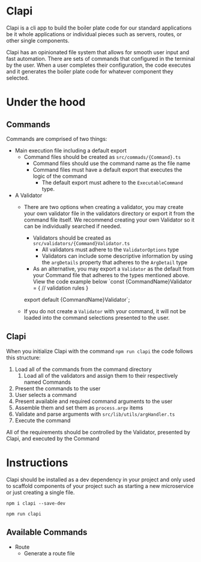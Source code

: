 # Clapi

Clapi is a cli app to build the boiler plate code for our standard applications be it whole applications or individual pieces such as servers, routes, or other single components.

Clapi has an opinionated file system that allows for smooth user input and fast automation. There are sets of commands that configured in the terminal by the user. When a user completes their configuration, the code executes and it generates the boiler plate code for whatever component they selected.

# Under the hood

## Commands

Commands are comprised of two things:

- Main execution file including a default export
    - Command files should be created as `src/commads/{Command}.ts`
        - Command files should use the command name as the file name
        - Command files must have a default export that executes the logic of the command
            - The default export must adhere to the `ExecutableCommand` type.
- A Validator
    - There are two options when creating a validator, you may create your own validator file in the validators directory or export it from the command file itself. We recommend creating your own Validator so it can be individually searched if needed.
        - Validators should be created as `src/validators/{Command}Validator.ts`
            - All validators must adhere to the `ValidatorOptions`  type
            - Validators can include some descriptive information by using the `argDetails` property that adheres to the `ArgDetail` type
        - As an alternative, you may export a `Validator` as the default from your Command file that adheres to the types mentioned above. View the code example below
          `const {CommandName}Validator = {
          // validation rules
          }

      export default {CommandName}Validator`;
    - If you do not create a `Validator` with your command, it will not be loaded into the command selections presented to the user.

## Clapi

When you initialize Clapi with the command `npm run clapi`  the code follows this structure:

1. Load all of the commands from the command directory
    1. Load all of the validators and assign them to their respectively named Commands
2. Present the commands to the user
3. User selects a command
4. Present available and required command arguments to the user
5. Assemble them and set them as `process.argv` items
6. Validate and parse arguments with `src/lib/utils/argHandler.ts`
7. Execute the command

All of the requirements should be controlled by the Validator, presented by Clapi, and executed by the Command

# Instructions

Clapi should be installed as a dev dependency in your project and only used to scaffold components of your project such as starting a new microservice or just creating a single file.

`npm i clapi --save-dev`

`npm run clapi`

## Available Commands

- Route
    - Generate a route file
